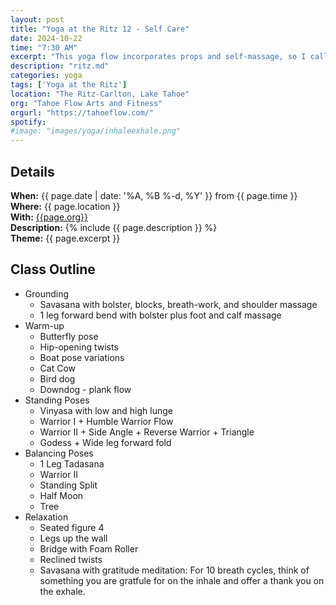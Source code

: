 ```yaml
---
layout: post
title: "Yoga at the Ritz 12 - Self Care"
date: 2024-10-22
time: "7:30 AM" 
excerpt: "This yoga flow incorporates props and self-massage, so I call it a self-care flow."
description: "ritz.md" 
categories: yoga
tags: ['Yoga at the Ritz']
location: "The Ritz-Carlton, Lake Tahoe"
org: "Tahoe Flow Arts and Fitness"
orgurl: "https://tahoeflow.com/"
spotify:  
#image: "images/yoga/inhaleexhale.png"
---
```



## Details

**When:** {{ page.date | date: '%A, %B %-d, %Y' }} from {{ page.time }}   
**Where:** {{ page.location }}       
**With:** [{{page.org}}]({{page.orgurl}})   
**Description:** {% include {{ page.description }} %}   
**Theme:** {{ page.excerpt }}         

## Class Outline

* Grounding
	*  Savasana with bolster, blocks, breath-work, and shoulder massage
	*  1 leg forward bend with bolster plus foot and calf massage	
* Warm-up
	*  Butterfly pose
	*  Hip-opening twists
	*  Boat pose variations
	*  Cat Cow
	*  Bird dog
	*  Downdog - plank flow
* Standing Poses
	*  Vinyasa with low and high lunge
	*  Warrior I + Humble Warrior Flow
	*  Warrior II + Side Angle + Reverse Warrior + Triangle
	*  Godess + Wide leg forward fold
* Balancing Poses
	*  1 Leg Tadasana
	*  Warrior II
	*  Standing Split 
	*  Half Moon 
	*  Tree 
* Relaxation
	*  Seated figure 4
	*  Legs up the wall
	*  Bridge with Foam Roller
	*  Reclined twists
	*  Savasana with gratitude meditation: For 10 breath cycles, think of something you are gratfule for on the inhale and offer a thank you on the exhale. 
 